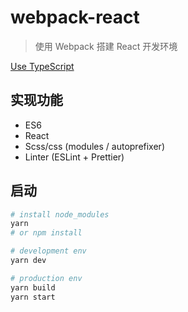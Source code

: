 # webpack-react

> 使用 Webpack 搭建 React 开发环境

[Use TypeScript](https://github.com/haledc/webpack-react/tree/ts)

## 实现功能

- ES6
- React
- Scss/css (modules / autoprefixer)
- Linter (ESLint + Prettier)

## 启动

```bash
# install node_modules
yarn
# or npm install

# development env
yarn dev

# production env
yarn build
yarn start
```
